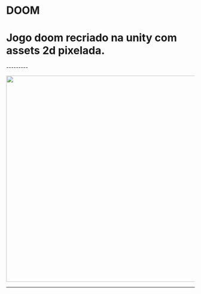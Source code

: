 # DOOM
<h1>Jogo doom recriado na unity com assets 2d pixelada.</h1>
---------
<p align="center">
    <img src="Doom.gif" width="550">
  </a>
</p>

 -------

